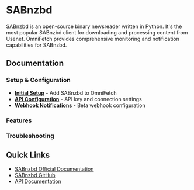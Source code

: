 # SABnzbd

SABnzbd is an open-source binary newsreader written in Python. It's the most popular SABnzbd client for downloading and processing content from Usenet.
OmniFetch provides comprehensive monitoring and notification capabilities for SABnzbd.

## Documentation

### Setup & Configuration

- **[Initial Setup](setup.md)** - Add SABnzbd to OmniFetch
- **[API Configuration](setup.md)** - API key and connection settings
- **[Webhook Notifications](webhooks.md)** - Beta webhook configuration

### Features

### Troubleshooting

## Quick Links

- [SABnzbd Official Documentation](https://sabnzbd.org/wiki/)
- [SABnzbd GitHub](https://github.com/sabnzbd/sabnzbd)
- [API Documentation](https://sabnzbd.org/wiki/advanced/api)
